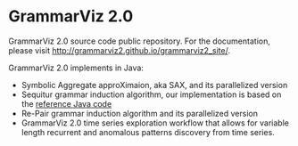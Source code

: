 GrammarViz 2.0
==========

GrammarViz 2.0 source code public repository. For the documentation, please visit http://grammarviz2.github.io/grammarviz2_site/.

GrammarViz 2.0 implements in Java:

  - Symbolic Aggregate approXimaion, aka SAX, and its parallelized version
  - Sequitur grammar induction algorithm, our implementation is based on the [reference Java code](http://www.sequitur.info/)
  - Re-Pair grammar induction algorithm and its parallelized version
  - GrammarViz 2.0 time series exploration workflow that allows for variable length recurrent and anomalous patterns discovery from time series.
